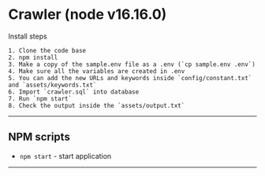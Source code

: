 # Crawler (node v16.16.0)

Install steps
    
    1. Clone the code base
    2. npm install
    3. Make a copy of the sample.env file as a .env (`cp sample.env .env`)
    4. Make sure all the variables are created in .env
    5. You can add the new URLs and keywords inside `config/constant.txt` and `assets/keywords.txt`
    6. Import `crawler.sql` into database
    7. Run `npm start` 
    8. Check the output inside the `assets/output.txt`

----------  

## NPM scripts

- `npm start` - start application

----------
